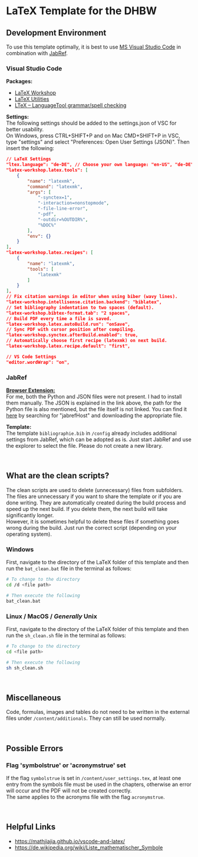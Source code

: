 # LaTeX Template for the DHBW
## Development Environment
To use this template optimally, it is best to use [MS Visual Studio Code](https://code.visualstudio.com) in combination with [JabRef](https://www.jabref.org).

### Visual Studio Code
**Packages:**  
- [LaTeX Workshop](https://marketplace.visualstudio.com/items?itemName=James-Yu.latex-workshop)
- [LaTeX Utilities](https://marketplace.visualstudio.com/items?itemName=tecosaur.latex-utilities)
- [LTeX – LanguageTool grammar/spell checking](https://marketplace.visualstudio.com/items?itemName=valentjn.vscode-ltex)

**Settings:**  
The following settings should be added to the settings.json of VSC for better usability.  
On Windows, press CTRL+SHIFT+P and on Mac CMD+SHIFT+P in VSC, type "settings" and select "Preferences: Open User Settings (JSON)". Then insert the following:

```json
// LaTeX Settings
"ltex.language": "de-DE", // Choose your own language: "en-US", "de-DE", ...
"latex-workshop.latex.tools": [
    {
        "name": "latexmk",
        "command": "latexmk",
        "args": [
            "-synctex=1",
            "-interaction=nonstopmode",
            "-file-line-error",
            "-pdf",
            "-outdir=%OUTDIR%",
            "%DOC%"
        ],
        "env": {}
    }
],
"latex-workshop.latex.recipes": [
    {
        "name": "latexmk",
        "tools": [
            "latexmk"
        ]
    }
],
// Fix citation warnings in editor when using biber (wavy lines).
"latex-workshop.intellisense.citation.backend": "biblatex",
// Set bibliography indentation to two spaces (default).
"latex-workshop.bibtex-format.tab": "2 spaces",
// Build PDF every time a file is saved.
"latex-workshop.latex.autoBuild.run": "onSave",
// Sync PDF with cursor position after compiling.
"latex-workshop.synctex.afterBuild.enabled": true,
// Automatically choose first recipe (latexmk) on next build.
"latex-workshop.latex.recipe.default": "first",

// VS Code Settings
"editor.wordWrap": "on",
```

### JabRef
**[Browser Extension:](https://docs.jabref.org/collect/jabref-browser-extension)**  
For me, both the Python and JSON files were not present. I had to install them manually. The JSON is explained in the link above, the path for the Python file is also mentioned, but the file itself is not linked. You can find it [here](https://github.com/JabRef/jabref/) by searching for "jabrefHost" and downloading the appropriate file.

**Template:**  
The template ```bibliographie.bib``` in ```/config``` already includes additional settings from JabRef, which can be adopted as is. Just start JabRef and use the explorer to select the file. Please do not create a new library.

&nbsp;
## What are the clean scripts?
The clean scripts are used to delete (unnecessary) files from subfolders. The files are unnecessary if you want to share the template or if you are done writing. They are automatically created during the build process and speed up the next build. If you delete them, the next build will take significantly longer.  
However, it is sometimes helpful to delete these files if something goes wrong during the build. Just run the correct script (depending on your operating system).

### Windows
First, navigate to the directory of the LaTeX folder of this template and then run the ```bat_clean.bat``` file in the terminal as follows:
```bash
# To change to the directory
cd /d <file path>

# Then execute the following
bat_clean.bat
```

### Linux / MacOS / _Generally_ Unix
First, navigate to the directory of the LaTeX folder of this template and then run the ```sh_clean.sh``` file in the terminal as follows:
```bash
# To change to the directory
cd <file path>

# Then execute the following
sh sh_clean.sh
```

&nbsp;
## Miscellaneous
Code, formulas, images and tables do not need to be written in the external files under ```/content/additionals```. They can still be used normally.

&nbsp;
## Possible Errors

### Flag 'symbolstrue' or 'acronymstrue' set
If the flag `symbolstrue` is set in ```/content/user_settings.tex```, at least one entry from the symbols file must be used in the chapters, otherwise an error will occur and the PDF will not be created correctly.  
The same applies to the acronyms file with the flag `acronymstrue`.

&nbsp;
## Helpful Links
- https://mathjiajia.github.io/vscode-and-latex/
- https://de.wikipedia.org/wiki/Liste_mathematischer_Symbole

